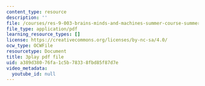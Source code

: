 ```yaml
---
content_type: resource
description: ''
file: /courses/res-9-003-brains-minds-and-machines-summer-course-summer-2015/a389d38076fa1c5b78338fbd85f87d7e_2304733.pdf
file_type: application/pdf
learning_resource_types: []
license: https://creativecommons.org/licenses/by-nc-sa/4.0/
ocw_type: OCWFile
resourcetype: Document
title: 3play pdf file
uid: a389d380-76fa-1c5b-7833-8fbd85f87d7e
video_metadata:
  youtube_id: null
---
```

